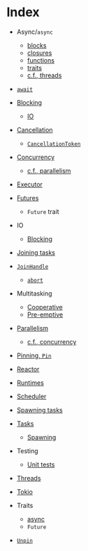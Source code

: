 # Index



- Async/`async`
  - [blocks](../part-guide/more-async-await.md#async-blocks)
  - [closures](../part-guide/more-async-await.md#async-closures)
  - [functions](../part-guide/async-await.md#async-functions)
  - [traits](../part-guide/more-async-await.md#async-traits)
  - [c.f., threads](../part-guide/concurrency.md#async-programming)
- [`await`](../part-guide/async-await.md#await)



- [Blocking](../part-guide/more-async-await.md#blocking-and-cancellation)
  - [IO](../part-guide/more-async-await.md#blocking-io)



- [Cancellation](../part-guide/more-async-await.md#cancellation)
  - [`CancellationToken`](../part-guide/more-async-await.md#cancellation)
- [Concurrency](../part-guide/concurrency.md)
  - [c.f., parallelism](../part-guide/concurrency.md#concurrency-and-parallelism)



- [Executor](../part-guide/async-await.md#the-runtime)



- [Futures](../part-guide/async-await.md#futures-and-tasks)
  - `Future` trait



- IO
  - [Blocking](../part-guide/more-async-await.md#blocking-io)



- [Joining tasks](../part-guide/async-await.md#joining-tasks)
- [`JoinHandle`](../part-guide/async-await.md#joinhandle)
  - [`abort`](../part-guide/more-async-await.md#cancellation)



- Multitasking
  - [Cooperative](../part-guide/concurrency.md#async-programming)
  - [Pre-emptive](../part-guide/concurrency.md#processes-and-threads)



- [Parallelism](../part-guide/concurrency.md#concurrency-and-parallelism)
  - [c.f., concurrency](../part-guide/concurrency.md#concurrency-and-parallelism)
- [Pinning, `Pin`](../part-reference/pinning.md)


- [Reactor](../part-guide/async-await.md#the-runtime)
- [Runtimes](../part-guide/async-await.md#the-runtime)



- [Scheduler](../part-guide/async-await.md#the-runtime)
- [Spawning tasks](../part-guide/async-await.md#spawning-tasks)



- [Tasks](../part-guide/async-await.md#futures-and-tasks)
  - [Spawning](../part-guide/async-await.md#spawning-tasks)
- Testing
  - [Unit tests](../part-guide/more-async-await.md#unit-tests)
- [Threads](../part-guide/concurrency.md#processes-and-threads)
- [Tokio](../part-guide/async-await.md#the-runtime)
- Traits
  - [async](../part-guide/more-async-await.md#async-traits)
  - `Future`



- [`Unpin`](../part-reference/pinning.md)
